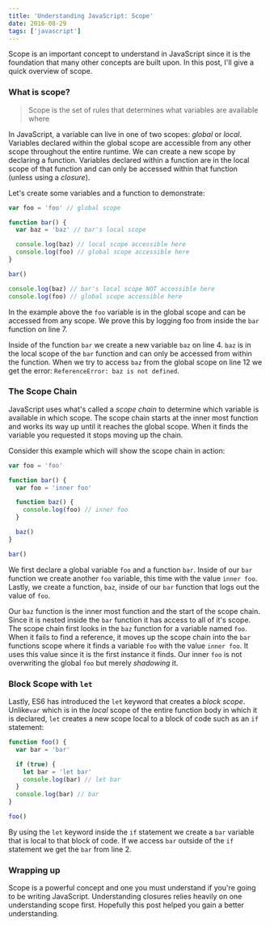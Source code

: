 ```yaml
---
title: 'Understanding JavaScript: Scope'
date: 2016-08-29
tags: ['javascript']
---
```


Scope is an important concept to understand in JavaScript since it is the foundation that many other concepts are built upon. In this post, I'll give a quick overview of scope.

### What is scope?

> Scope is the set of rules that determines what variables are available where

In JavaScript, a variable can live in one of two scopes: _global_ or _local_. Variables declared within the global scope are accessible from any other scope throughout the entire runtime. We can create a new scope by declaring a function. Variables declared within a function are in the local scope of that function and can only be accessed within that function (unless using a _closure_).

Let's create some variables and a function to demonstrate:

```javascript
var foo = 'foo' // global scope

function bar() {
  var baz = 'baz' // bar's local scope

  console.log(baz) // local scope accessible here
  console.log(foo) // global scope accessible here
}

bar()

console.log(baz) // bar's local scope NOT accessible here
console.log(foo) // global scope accessible here
```

In the example above the `foo` variable is in the global scope and can be accessed from any scope. We prove this by logging foo from inside the `bar` function on line 7.

Inside of the function `bar` we create a new variable `baz` on line 4. `baz` is in the local scope of the `bar` function and can only be accessed from within the function. When we try to access `baz` from the global scope on line 12 we get the error: `ReferenceError: baz is not defined`.

### The Scope Chain

JavaScript uses what's called a _scope chain_ to determine which variable is available in which scope. The scope chain starts at the inner most function and works its way up until it reaches the global scope. When it finds the variable you requested it stops moving up the chain.

Consider this example which will show the scope chain in action:

```javascript
var foo = 'foo'

function bar() {
  var foo = 'inner foo'

  function baz() {
    console.log(foo) // inner foo
  }

  baz()
}

bar()
```

We first declare a global variable `foo` and a function `bar`. Inside of our `bar` function we create another `foo` variable, this time with the value `inner foo`. Lastly, we create a function, `baz`, inside of our `bar` function that logs out the value of `foo`.

Our `baz` function is the inner most function and the start of the scope chain. Since it is nested inside the `bar` function it has access to all of it's scope. The scope chain first looks in the `baz` function for a variable named `foo`. When it fails to find a reference, it moves up the scope chain into the `bar` functions scope where it finds a variable `foo` with the value `inner foo`. It uses this value since it is the first instance it finds. Our inner `foo` is not overwriting the global `foo` but merely _shadowing_ it.

### Block Scope with `let`

Lastly, ES6 has introduced the `let` keyword that creates a _block scope_. Unlike`var` which is in the _local_ scope of the entire function body in which it is declared, `let` creates a new scope local to a block of code such as an `if` statement:

```javascript
function foo() {
  var bar = 'bar'

  if (true) {
    let bar = 'let bar'
    console.log(bar) // let bar
  }
  console.log(bar) // bar
}

foo()
```

By using the `let` keyword inside the `if` statement we create a `bar` variable that is local to that block of code. If we access `bar` outside of the `if` statement we get the `bar` from line 2.

### Wrapping up

Scope is a powerful concept and one you must understand if you're going to be writing JavaScript. Understanding closures relies heavily on one understanding scope first. Hopefully this post helped you gain a better understanding.
